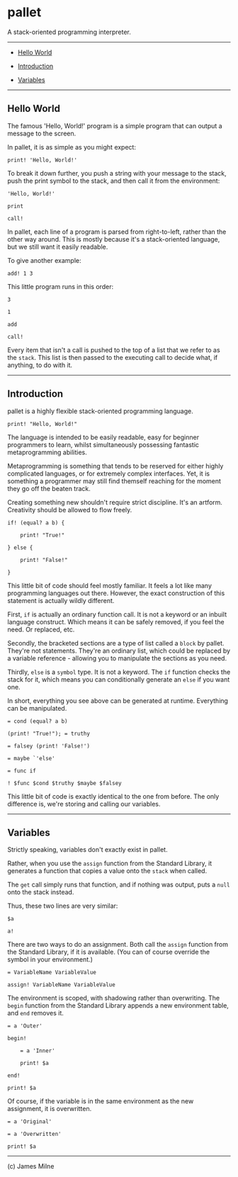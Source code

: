 # pallet

A stack-oriented programming interpreter.

---

* [Hello World](#hello-world)

* [Introduction](#introduction)

* [Variables](#variables)


---

## Hello World

The famous 'Hello, World!' program is a simple program that can output a message to the screen.

In pallet, it is as simple as you might expect:

	print! 'Hello, World!'

To break it down further, you push a string with your message to the stack, push the print symbol to the stack, and then call it from the environment:

	'Hello, World!'

	print

	call!

In pallet, each line of a program is parsed from right-to-left, rather than the other way around. This is mostly because it's a stack-oriented language, but we still want it easily readable.

To give another example:

	add! 1 3

This little program runs in this order:

	3

	1

	add

	call!

Every item that isn't a call is pushed to the top of a list that we refer to as the `stack`. This list is then passed to the executing call to decide what, if anything, to do with it.

---

## Introduction

pallet is a highly flexible stack-oriented programming language.

	print! "Hello, World!"

The language is intended to be easily readable, easy for beginner programmers to learn, whilst simultaneously possessing fantastic metaprogramming abilities.

Metaprogramming is something that tends to be reserved for either highly complicated languages, or for extremely complex interfaces. Yet, it is something a programmer may still find themself reaching for the moment they go off the beaten track.

Creating something new shouldn't require strict discipline. It's an artform. Creativity should be allowed to flow freely.

	if! (equal? a b) {

		print! "True!"

	} else {

		print! "False!"

	}

This little bit of code should feel mostly familiar. It feels a lot like many programming languages out there. However, the exact construction of this statement is actually wildly different.

First, `if` is actually an ordinary function call. It is not a keyword or an inbuilt language construct. Which means it can be safely removed, if you feel the need. Or replaced, etc.

Secondly, the bracketed sections are a type of list called a `block` by pallet. They're not statements. They're an ordinary list, which could be replaced by a variable reference - allowing you to manipulate the sections as you need.

Thirdly, `else` is a `symbol` type. It is not a keyword. The `if` function checks the stack for it, which means you can conditionally generate an `else` if you want one.

In short, everything you see above can be generated at runtime. Everything can be manipulated.

	= cond (equal? a b)

	(print! "True!"); = truthy

	= falsey (print! 'False!')

	= maybe `'else'

	= func if

	! $func $cond $truthy $maybe $falsey

This little bit of code is exactly identical to the one from before. The only difference is, we're storing and calling our variables.

---

## Variables

Strictly speaking, variables don't exactly exist in pallet.

Rather, when you use the `assign` function from the Standard Library, it generates a function that copies a value onto the `stack` when called.

The `get` call simply runs that function, and if nothing was output, puts a `null` onto the stack instead.

Thus, these two lines are very similar:

	$a

	a!

There are two ways to do an assignment. Both call the `assign` function from the Standard Library, if it is available. (You can of course override the symbol in your environment.)

	= VariableName VariableValue

	assign! VariableName VariableValue

The environment is scoped, with shadowing rather than overwriting. The `begin` function from the Standard Library appends a new environment table, and `end` removes it.

	= a 'Outer'

	begin!

		= a 'Inner'

		print! $a

	end!

	print! $a

Of course, if the variable is in the same environment as the new assignment, it is overwritten.

	= a 'Original'

	= a 'Overwritten'

	print! $a

---

(c) James Milne


